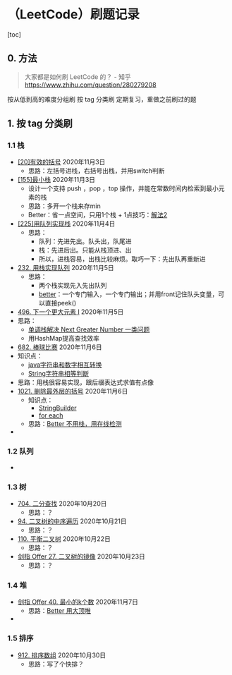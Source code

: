 # （LeetCode）刷题记录

[toc]

## 0. 方法

> 大家都是如何刷 LeetCode 的？ - 知乎 https://www.zhihu.com/question/280279208

按从低到高的难度分组刷
按 tag 分类刷
定期复习，重做之前刷过的题



## 1. 按 tag 分类刷

### 1.1 栈

* [[20]有效的括号](https://leetcode-cn.com/problems/valid-parentheses/)  2020年11月3日
  * 思路：左括号进栈，右括号出栈，并用switch判断
* [[155]最小栈]()  2020年11月3日
  * 设计一个支持 push ，pop ，top 操作，并能在常数时间内检索到最小元素的栈
  * 思路：多开一个栈来存min
  * Better：省一点空间，只用1个栈 + 1点技巧：[解法2](https://leetcode-cn.com/problems/min-stack/solution/xiang-xi-tong-su-de-si-lu-fen-xi-duo-jie-fa-by-38/)
* [[225]用队列实现栈](https://leetcode-cn.com/problems/implement-stack-using-queues/)  2020年11月4日
  * 思路：
    * 队列：先进先出。队头出，队尾进
    * 栈：先进后出。只能从栈顶进、出
    * 所以，进栈容易，出栈比较麻烦。取巧一下：先出队再重新进
* [232. 用栈实现队列](https://leetcode-cn.com/problems/implement-queue-using-stacks/)  2020年11月5日
  * 思路：
    * 两个栈实现先入先出队列
    * [better](https://leetcode-cn.com/problems/implement-queue-using-stacks/solution/shi-yong-liang-ge-zhan-yi-ge-zhuan-men-ru-dui-yi-g/)：一个专门输入，一个专门输出；并用front记住队头变量，可以直接peek()
*  [496. 下一个更大元素 I](https://leetcode-cn.com/problems/next-greater-element-i/)  2020年11月5日
  * 思路：
    * [单调栈解决 Next Greater Number 一类问题](https://leetcode-cn.com/problems/next-greater-element-i/solution/dan-diao-zhan-jie-jue-next-greater-number-yi-lei-w/)
    * 用HashMap提高查找效率
*  [682. 棒球比赛](https://leetcode-cn.com/problems/baseball-game/)    2020年11月6日
  * 知识点：
    * [java字符串和数字相互转换](https://blog.csdn.net/nuoyuezuo/article/details/85095869?utm_medium=distribute.pc_relevant_t0.none-task-blog-BlogCommendFromMachineLearnPai2-1.add_param_isCf&depth_1-utm_source=distribute.pc_relevant_t0.none-task-blog-BlogCommendFromMachineLearnPai2-1.add_param_isCf)
    * [String字符串相等判断](https://blog.csdn.net/java_collect/article/details/102744656?utm_medium=distribute.pc_relevant.none-task-blog-BlogCommendFromMachineLearnPai2-3.add_param_isCf&depth_1-utm_source=distribute.pc_relevant.none-task-blog-BlogCommendFromMachineLearnPai2-3.add_param_isCf)
  * 思路：用栈很容易实现，跟后缀表达式求值有点像
* [1021. 删除最外层的括号](https://leetcode-cn.com/problems/remove-outermost-parentheses/)  2020年11月6日
  * 知识点：
    * [StringBuilder](https://www.runoob.com/java/java-stringbuffer.html)
    * [for each](https://www.runoob.com/java/method-for.html)
  * 思路：[Better 不用栈，用在线检测](https://leetcode-cn.com/problems/remove-outermost-parentheses/solution/jian-ji-de-java-shi-xian-by-huaouo/)
* 



### 1.2 队列

* 



### 1.3 树

* [704. 二分查找](https://leetcode-cn.com/problems/binary-search/)  2020年10月20日
  * 思路：？
* [94. 二叉树的中序遍历](https://leetcode-cn.com/problems/binary-tree-inorder-traversal/)  2020年10月21日
  * 思路：？
* [110. 平衡二叉树](https://leetcode-cn.com/problems/balanced-binary-tree/)  2020年10月22日
  * 思路：？
* [剑指 Offer 27. 二叉树的镜像](https://leetcode-cn.com/problems/er-cha-shu-de-jing-xiang-lcof/)  2020年10月23日
  * 思路：？



### 1.4 堆

* [剑指 Offer 40. 最小的k个数](https://leetcode-cn.com/problems/zui-xiao-de-kge-shu-lcof/)  2020年11月7日
  * 思路：[Better 用大顶堆](https://leetcode-cn.com/problems/zui-xiao-de-kge-shu-lcof/solution/3chong-jie-fa-miao-sha-topkkuai-pai-dui-er-cha-sou/)
* 

 

### 1.5 排序

* [912. 排序数组](https://leetcode-cn.com/problems/sort-an-array/)  2020年10月30日
  * 思路：写了个快排？